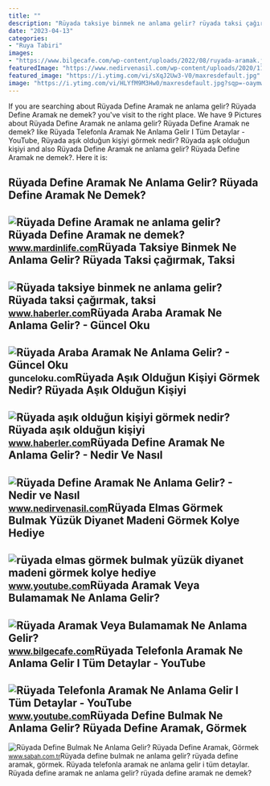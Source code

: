 ```yaml
---
title: ""
description: "Rüyada taksiye binmek ne anlama gelir? rüyada taksi çağırmak, taksi"
date: "2023-04-13"
categories:
- "Ruya Tabiri"
images:
- "https://www.bilgecafe.com/wp-content/uploads/2022/08/ruyada-aramak.jpg"
featuredImage: "https://www.nedirvenasil.com/wp-content/uploads/2020/11/Ruyada-Define-Aramak.jpg"
featured_image: "https://i.ytimg.com/vi/sXqJ2Uw3-V0/maxresdefault.jpg"
image: "https://i.ytimg.com/vi/HLYfM9M3Hw0/maxresdefault.jpg?sqp=-oaymwEmCIAKENAF8quKqQMa8AEB-AH-CYAC0AWKAgwIABABGDIgUChyMA8=&amp;rs=AOn4CLBR7FC8MAdoNmhELdiE84LoZT383g"
---
```


If you are searching about Rüyada Define Aramak ne anlama gelir? Rüyada Define Aramak ne demek? you've visit to the right place. We have 9 Pictures about Rüyada Define Aramak ne anlama gelir? Rüyada Define Aramak ne demek? like Rüyada Telefonla Aramak Ne Anlama Gelir I Tüm Detaylar - YouTube, Rüyada aşık olduğun kişiyi görmek nedir? Rüyada aşık olduğun kişiyi and also Rüyada Define Aramak ne anlama gelir? Rüyada Define Aramak ne demek?. Here it is:

Rüyada Define Aramak Ne Anlama Gelir? Rüyada Define Aramak Ne Demek?
--------------------------------------------------------------------

 ![Rüyada Define Aramak ne anlama gelir? Rüyada Define Aramak ne demek?](https://www.mardinlife.com/uploads/2021/12/ruyada-define-aramak-ne-anlama-gelir-ruyada-define-aramak-ne-demek-86733.png) <small>www.mardinlife.com</small>Rüyada Taksiye Binmek Ne Anlama Gelir? Rüyada Taksi çağırmak, Taksi
-------------------------------------------------------------------

 ![Rüyada taksiye binmek ne anlama gelir? Rüyada taksi çağırmak, taksi](https://i.hbrcdn.com/haber/2023/01/06/ruyada-taksiye-binmek-ne-anlama-gelir-ruyada-15542660_1550_amp.jpg) <small>www.haberler.com</small>Rüyada Araba Aramak Ne Anlama Gelir? - Güncel Oku
-------------------------------------------------

 ![Rüyada Araba Aramak Ne Anlama Gelir? - Güncel Oku](https://gunceloku.com/uploads/ruyada-araba-aramak-ne-anlama-gelir-63923833c3072.jpg) <small>gunceloku.com</small>Rüyada Aşık Olduğun Kişiyi Görmek Nedir? Rüyada Aşık Olduğun Kişiyi
-------------------------------------------------------------------

 ![Rüyada aşık olduğun kişiyi görmek nedir? Rüyada aşık olduğun kişiyi](https://i.hbrcdn.com/haber/2021/11/30/ruyada-asik-oldugun-kisiyi-gormek-ne-anlama-gelir-14566415_2925_amp.jpg) <small>www.haberler.com</small>Rüyada Define Aramak Ne Anlama Gelir? - Nedir Ve Nasıl
------------------------------------------------------

 ![Rüyada Define Aramak Ne Anlama Gelir? - Nedir ve Nasıl](https://www.nedirvenasil.com/wp-content/uploads/2020/11/Ruyada-Define-Aramak.jpg) <small>www.nedirvenasil.com</small>Rüyada Elmas Görmek Bulmak Yüzük Diyanet Madeni Görmek Kolye Hediye
-------------------------------------------------------------------

 ![rüyada elmas görmek bulmak yüzük diyanet madeni görmek kolye hediye](https://i.ytimg.com/vi/sXqJ2Uw3-V0/maxresdefault.jpg) <small>www.youtube.com</small>Rüyada Aramak Veya Bulamamak Ne Anlama Gelir?
---------------------------------------------

 ![Rüyada Aramak Veya Bulamamak Ne Anlama Gelir?](https://www.bilgecafe.com/wp-content/uploads/2022/08/ruyada-aramak.jpg) <small>www.bilgecafe.com</small>Rüyada Telefonla Aramak Ne Anlama Gelir I Tüm Detaylar - YouTube
----------------------------------------------------------------

 ![Rüyada Telefonla Aramak Ne Anlama Gelir I Tüm Detaylar - YouTube](https://i.ytimg.com/vi/HLYfM9M3Hw0/maxresdefault.jpg?sqp=-oaymwEmCIAKENAF8quKqQMa8AEB-AH-CYAC0AWKAgwIABABGDIgUChyMA8=&rs=AOn4CLBR7FC8MAdoNmhELdiE84LoZT383g) <small>www.youtube.com</small>Rüyada Define Bulmak Ne Anlama Gelir? Rüyada Define Aramak, Görmek
------------------------------------------------------------------

 ![Rüyada Define Bulmak Ne Anlama Gelir? Rüyada Define Aramak, Görmek](https://iasbh.tmgrup.com.tr/06cdd6/650/344/0/43/724/424?u=https://isbh.tmgrup.com.tr/sbh/2022/05/24/ruyada-define-bulmak-ne-anlama-gelir-ruyada-define-aramak-gormek-cikarmak-anlami-1653396188383.jpg) <small>www.sabah.com.tr</small>Rüyada define bulmak ne anlama gelir? rüyada define aramak, görmek. Rüyada telefonla aramak ne anlama gelir i tüm detaylar. Rüyada define aramak ne anlama gelir? rüyada define aramak ne demek?
